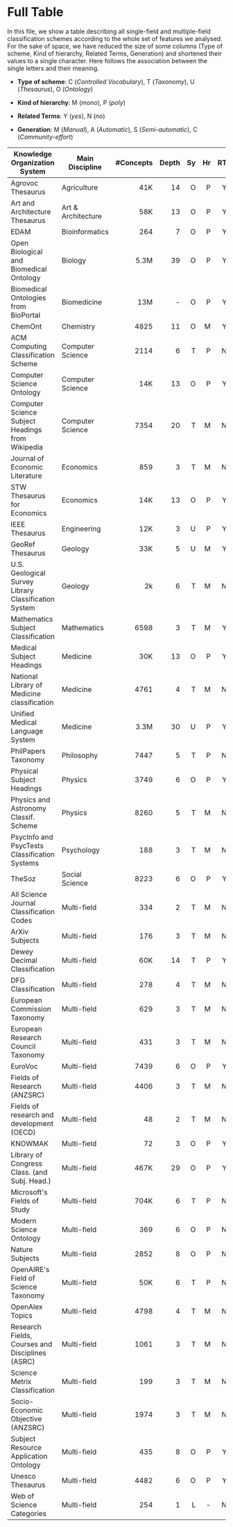 # Full Table

In this file, we show a table describing all single-field and multiple-field classification schemes according to the whole set of features we analysed. For the sake of space, we have reduced the size of some columns (Type of scheme, Kind of hierarchy, Related Terms, Generation) and shortened their values to a single character. Here follows the association between the single letters and their meaning.

-   **Type of scheme**: C (*Controlled Vocabulary*), T (*Taxonomy*), U
    (*Thesaurus*), O (*Ontology*)

-   **Kind of hierarchy**: M (*mono*), P (*poly*)

-   **Related Terms**: Y (*yes*), N (*no*)

-   **Generation**: M (*Manual*), A (*Automatic*), S (*Semi-automatic*),
    C (*Community-effort*)



| Knowledge Organization System                        | Main Discipline     |  #Concepts | Depth | Sy | Hr | RT |
|------------------------------------------------------|---------------------|-----------:|------:|---:|---:|---:|
| Agrovoc Thesaurus                                    | Agriculture         |        41K |    14 |  O |  P |  Y |
| Art and Architecture Thesaurus                       | Art \& Architecture |        58K |    13 |  O |  P |  Y |
| EDAM                                                 | Bioinformatics      |        264 |     7 |  O |  P |  Y |
| Open Biological and Biomedical Ontology              | Biology             |       5.3M |    39 |  O |  P |  Y |
| Biomedical Ontologies from BioPortal                 | Biomedicine         |        13M |     - |  O |  P |  Y |
| ChemOnt                                              | Chemistry           |       4825 |    11 |  O |  M |  Y |
| ACM Computing Classification Scheme                  | Computer Science    |       2114 |     6 |  T |  P |  N |
| Computer Science Ontology                            | Computer Science    |        14K |    13 |  O |  P |  Y |
| Computer Science Subject Headings from Wikipedia     | Computer Science    |       7354 |    20 |  T |  M |  N |
| Journal of Economic Literature                       | Economics           |        859 |     3 |  T |  M |  N |
| STW Thesaurus for Economics                          | Economics           |        14K |    13 |  O |  P |  Y |
| IEEE Thesaurus                                       | Engineering         |        12K |     3 |  U |  P |  Y |
| GeoRef Thesaurus                                     | Geology             |        33K |     5 |  U |  M |  Y |
| U.S. Geological Survey Library Classification System | Geology             |         2k |     6 |  T |  M |  N |
| Mathematics Subject Classification                   | Mathematics         |       6598 |     3 |  T |  M |  Y |
| Medical Subject Headings                             | Medicine            |        30K |    13 |  O |  P |  Y |
| National Library of Medicine classification          | Medicine            |       4761 |     4 |  T |  M |  N |
| Unified Medical Language System                      | Medicine            |       3.3M |    30 |  U |  P |  Y |
| PhilPapers Taxonomy                                  | Philosophy          |       7447 |     5 |  T |  P |  N |
| Physical Subject Headings                            | Physics             |       3749 |     6 |  O |  P |  Y |
| Physics and Astronomy Classif. Scheme                | Physics             |       8260 |     5 |  T |  M |  N |
| PsycInfo and PsycTests Classification Systems        | Psychology          |        188 |     3 |  T |  M |  N |
| TheSoz                                               | Social Science      |       8223 |     6 |  O |  P |  Y |
| All Science Journal Classification Codes             | Multi-field         |        334 |     2 |  T |  M |  N |
| ArXiv Subjects                                       | Multi-field         |        176 |     3 |  T |  M |  N |
| Dewey Decimal Classification                         | Multi-field         |        60K |    14 |  T |  P |  Y |
| DFG Classification                                   | Multi-field         |        278 |     4 |  T |  M |  N |
| European Commission Taxonomy                         | Multi-field         |        629 |     3 |  T |  M |  N |
| European Research Council Taxonomy                   | Multi-field         |        431 |     3 |  T |  M |  N |
| EuroVoc                                              | Multi-field         |       7439 |     6 |  O |  P |  Y |
| Fields of Research (ANZSRC)                          | Multi-field         |       4406 |     3 |  T |  M |  N |
| Fields of research and development (OECD)            | Multi-field         |         48 |     2 |  T |  M |  N |
| KNOWMAK                                              | Multi-field         |         72 |     3 |  O |  P |  Y |
| Library of Congress Class. (and Subj. Head.)         | Multi-field         |       467K |    29 |  O |  P |  Y |
| Microsoft's Fields of Study                          | Multi-field         |       704K |     6 |  T |  P |  N |
| Modern Science Ontology                              | Multi-field         |        369 |     6 |  O |  P |  N |
| Nature Subjects                                      | Multi-field         |       2852 |     8 |  O |  P |  N |
| OpenAIRE's Field of Science Taxonomy                 | Multi-field         |        50K |     6 |  T |  P |  N |
| OpenAlex Topics                                      | Multi-field         |       4798 |     4 |  T |  M |  N |
| Research Fields, Courses and Disciplines (ASRC)      | Multi-field         |       1061 |     3 |  T |  M |  N |
| Science Metrix Classification                        | Multi-field         |        199 |     3 |  T |  M |  N |
| Socio-Economic Objective (ANZSRC)                    | Multi-field         |       1974 |     3 |  T |  M |  N |
| Subject Resource Application Ontology                | Multi-field         |        435 |     8 |  O |  P |  Y |
| Unesco Thesaurus                                     | Multi-field         |       4482 |     6 |  O |  P |  Y |
| Web of Science Categories                            | Multi-field         |        254 |     1 |  L |  - |  N |
